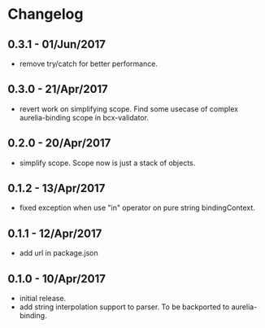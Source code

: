 # Changelog

## 0.3.1 - 01/Jun/2017

  * remove try/catch for better performance.

## 0.3.0 - 21/Apr/2017

  * revert work on simplifying scope. Find some usecase of complex aurelia-binding scope in bcx-validator.

## 0.2.0 - 20/Apr/2017

  * simplify scope. Scope now is just a stack of objects.

## 0.1.2 - 13/Apr/2017

  * fixed exception when use "in" operator on pure string bindingContext.

## 0.1.1 - 12/Apr/2017

  * add url in package.json

## 0.1.0 - 10/Apr/2017

  * initial release.
  * add string interpolation support to parser. To be backported to aurelia-binding.
